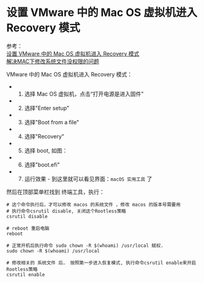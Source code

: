 # 设置 VMware 中的 Mac OS 虚拟机进入 Recovery 模式

参考：  
[设置 VMware 中的 Mac OS 虚拟机进入 Recovery 模式](https://www.shuzhiduo.com/A/D854PZRY5E/)  
[解决MAC下修改系统文件没权限的问题](http://t.zoukankan.com/qyf404-p-modify_permitted_in_mac.html)  


VMware 中的 Mac OS 虚拟机进入 Recovery 模式：
- 1.   选择 Mac OS 虚拟机，点击“打开电源是进入固件”
- 2.   选择"Enter setup"
- 3.   选择"Boot from a file"
- 4.   选择"Recovery"
- 5.   选择 boot, 如图： 
- 6.   选择"boot.efi"
- 7.   运行效果 - 到这里就可以看见界面：`macOS 实用工具` 了

然后在顶部菜单栏找到 终端工具，执行：
```
# 这个命令执行后，才可以修改 macos 的系统文件 ，修改 macos 的版本号需要用
# 执行命令csrutil disable, 关闭这个Rootless策略
csrutil disable

# reboot 重启电脑
reboot

# 正常开机后执行命令 sudo chown -R $(whoami) /usr/local 赋权.
sudo chown -R $(whoami) /usr/local

# 修改相关的 系统文件 后， 按照第一步进入恢复模式, 执行命令csrutil enable来开启Rootless策略
csrutil enable
```

